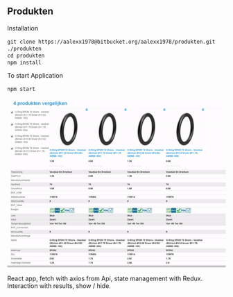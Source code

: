 ## Produkten

Installation
```
git clone https://aalexx1978@bitbucket.org/aalexx1978/produkten.git ./produkten
cd produkten
npm install
```

To start Application
```
npm start
```


![demo](./assets/demo.gif)

React app, fetch with axios from Api, state management with Redux.
Interaction with results, show / hide.